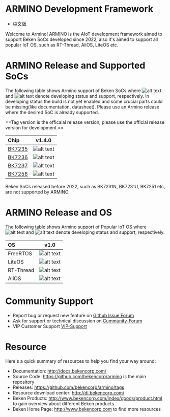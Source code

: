 # ARMINO Development Framework

* [中文版](./README_CN.md)

Welcome to Armino!
ARMINO is the AIoT development framework aimed to support Beken SoCs developed since 2022, also it's aimed to support
all popular IoT OS, such as RT-Thread, AliOS, LiteOS etc.

# ARMINO Release and Supported SoCs

The following table shows Armino support of Beken SoCs where ![alt text][developing] and ![alt text][supported]
denote developing status and support, respectively. In developing status the build is not yet enabled and some
crucial parts could be missing(like documentation, datasheet). Please use an Armino release where the desired
SoC is already supported.

==Tag version is the officaial release version, please use the official release version for development.==

|Chip                                                                                |          v1.4.0             |
|:---------------------------------------------------------------------------------- | :-------------------------: |
|[BK7235](http://docs.bekencorp.com/spec/BK7235/BK7235%C2%A0Datasheet_V0.1.pdf)      | ![alt text][supported]     |
|[BK7236](http://docs.bekencorp.com/spec/BK7256/BK7236%C2%A0Datasheet_V0.1.pdf)      | ![alt text][supported]     |
|[BK7237](http://docs.bekencorp.com/spec/BK7237/BK7237%C2%A0Datasheet_V0.3.pdf)      | ![alt text][supported]     |
|[BK7256](http://docs.bekencorp.com/spec/BK7256/BK7256%C2%A0Datasheet_V0.1.pdf)      | ![alt text][supported]     |

[supported]: https://img.shields.io/badge/-supported-green "supported"
[developing]: https://img.shields.io/badge/-developing-orange "developing"

Beken SoCs released before 2022, such as BK7231N, BK7231U, BK7251 etc, are not supported by ARMINO.

# ARMINO Release and OS

The following table shows Armino support of Popular IoT OS where ![alt text][developing] and ![alt text][supported]
denote developing status and support, respectively.

|OS           |         v1.0           |
|:----------- |:---------------------: |
|FreeRTOS     | ![alt text][supported] |
|LiteOS       | ![alt text][supported]|
|RT-Thread    | ![alt text][developing]|
|AliOS        | ![alt text][developing]|

[supported]: https://img.shields.io/badge/-supported-green "supported"
[developing]: https://img.shields.io/badge/-developing-orange "developing"

# Community Support

 - Report bug or request new feature on [Github Issue Forum](https://github.com/bekencorp/armino/issues)
 - Ask for support or technical discussion on [Cummunity-Forum](https://armino.bekencorp.com/)
 - VIP Customer Support [VIP-Support](https://support.bekencorp.com/login?back_url=http%3A%2F%2Fsupport.bekencorp.com%2F)

# Resource

Here's a quick summary of resources to help you find your way around:

 - Documentation: http://docs.bekencorp.com/
 - Source Code: https://github.com/bekencorp/armino is the main repository
 - Releases: https://github.com/bekencorp/armino/tags
 - Resource download center: http://dl.bekencorp.com/
 - Beken Products: http://www.bekencorp.com/index/goods/product.html to gain overview about different Beken products
 - Beken Home Page: http://www.bekencorp.com to find more resources
